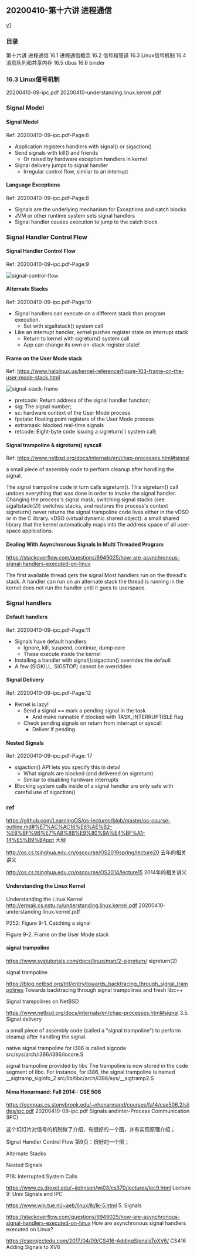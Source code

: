 ## 20200410-第十六讲 进程通信
[v1](https://github.com/LearningOS/os-lectures/blob/2f1d9c5b9494e0d2c25afa3102884380991840c4/lecture16/ref.md)
### 目录
第十六讲 进程通信
16.1 进程通信概念
16.2 信号和管道
16.3 Linux信号机制
16.4 消息队列和共享内存
16.5 dbus
16.6 binder

### 16.3 Linux信号机制

20200410-09-ipc.pdf
20200410-understanding.linux.kernel.pdf
### Signal Model
#### Signal Model
Ref: 20200410-09-ipc.pdf-Page:6

 * Application registers handlers with signal() or sigaction()
 * Send signals with kill() and friends
     * Or raised by hardware exception handlers in kernel
 * Signal delivery jumps to signal handler
     * Irregular control flow, similar to an interrupt

#### Language Exceptions
Ref: 20200410-09-ipc.pdf-Page:8

 * Signals are the underlying mechanism for Exceptions and catch blocks
 * JVM or other runtime system sets signal handlers
 * Signal handler causes execution to jump to the catch block
### Signal Handler Control Flow
#### Signal Handler Control Flow
Ref: 20200410-09-ipc.pdf-Page:9

![signal-control-flow](/Users/xyong/Desktop/figs/signal-control-flow.png)

#### Alternate Stacks
Ref: 20200410-09-ipc.pdf-Page:10

 * Signal handlers can execute on a different stack than program execution.
   * Set with sigaltstack() system call
 * Like an interrupt handler, kernel pushes register state on interrupt stack
   * Return to kernel with sigreturn() system call
   * App can change its own on-stack register state!

#### Frame on the User Mode stack
Ref: https://www.halolinux.us/kernel-reference/figure-103-frame-on-the-user-mode-stack.html

![signal-stack-frame](/Users/xyong/Desktop/figs/signal-stack-frame.png)

 * pretcode: Return address of the signal handler function;
 * sig: The signal number; 
 * sc: hardware context of the User Mode process
 * fpstate: floating point registers of the User Mode process
 * extramask: blocked real-time signals
 * retcode: Eight-byte code issuing a sigreturn( ) system call;

#### Signal trampoline & sigreturn() syscall
Ref: https://www.netbsd.org/docs/internals/en/chap-processes.html#signal

a small piece of assembly code to perform cleanup after handling the signal.

The signal trampoline code in turn calls sigreturn().
This sigreturn() call undoes everything that was done in order to invoke the signal handler.
Changing the process's signal mask, switching signal stacks (see sigaltstack(2))
switches stacks, and restores the process's context
sigreturn() never returns
the signal trampoline code lives either in the vDSO or in the C library.
vDSO (virtual dynamic shared object): a small shared library that the kernel automatically maps into the address space of all user-space applications.

#### Dealing With Asynchronous Signals In Multi Threaded Program
https://stackoverflow.com/questions/6949025/how-are-asynchronous-signal-handlers-executed-on-linux

The first available thread gets the signal
Most handlers run on the thread's stack.
A handler can run on an alternate stack
the thread is running in the kernel does not run the handler until it goes to userspace.

### Signal handlers
#### Default handlers

Ref: 20200410-09-ipc.pdf-Page:11

 * Signals have default handlers:
    * Ignore, kill, suspend, continue, dump core
    * These execute inside the kernel
 * Installing a handler with signal()/sigaction() overrides the default
 * A few (SIGKILL, SIGSTOP) cannot be overridden

#### Signal Delivery
Ref: 20200410-09-ipc.pdf-Page:12
 * Kernel is lazy!
    * Send a signal == mark a pending signal in the task
       * And make runnable if blocked with TASK_INTERRUPTIBLE flag
    * Check pending signals on return from interrupt or syscall
       * Deliver if pending

#### Nested Signals
Ref: 20200410-09-ipc.pdf-Page: 17

 * sigaction() API lets you specify this in detail
    * What signals are blocked (and delivered on sigreturn)
    * Similar to disabling hardware interrupts
 * Blocking system calls inside of a signal handler are only safe with careful use of sigaction()

### ref

https://github.com/LearningOS/os-lectures/blob/master/os-course-outline.md#%E7%AC%AC16%E8%AE%B2-%E8%BF%9B%E7%A8%8B%E9%80%9A%E4%BF%A1-14%E5%B9%B4ppt
大纲

http://os.cs.tsinghua.edu.cn/oscourse/OS2019spring/lecture20
去年的相关讲义

http://os.cs.tsinghua.edu.cn/oscourse/OS2014/lecture15
2014年的相关讲义

#### Understanding the Linux Kernel
Understanding the Linux Kernel
http://ermak.cs.nstu.ru/understanding.linux.kernel.pdf
20200410-understanding.linux.kernel.pdf

P252: Figure 9-1. Catching a signal

Figure 9-2. Frame on the User Mode stack 

#### signal trampoline
https://www.systutorials.com/docs/linux/man/2-sigreturn/
sigreturn(2)

signal trampoline

https://blog.netbsd.org/tnf/entry/towards_backtracing_through_signal_trampolines
Towards backtracing through signal trampolines and fresh libc++

Signal trampolines on NetBSD

https://www.netbsd.org/docs/internals/en/chap-processes.html#signal
3.5. Signal delivery

a small piece of assembly code (called a "signal trampoline") to perform cleanup after handling the signal.

native signal trampoline for i386 is called sigcode
src/sys/arch/i386/i386/locore.S

signal trampoline provided by libc
The trampoline is now stored in the code segment of libc. For instance, for i386, the signal trampoline is named __sigtramp_siginfo_2
src/lib/libc/arch/i386/sys/__sigtramp2.S

#### Nima Honarmand: Fall 2014:: CSE 506
https://compas.cs.stonybrook.edu/~nhonarmand/courses/fa14/cse506.2/slides/ipc.pdf
20200410-09-ipc.pdf
Signals andInter-Process Communication (IPC)

这个幻灯片对信号的机制做了介绍，有很好的一个图，并有实现原理介绍；

Signal Handler Control Flow
第9页：很好的一个图；

Alternate Stacks

Nested Signals

P16: Interrupted System Calls

https://www.cs.drexel.edu/~jjohnson/wi03/cs370/lectures/lec9.html
Lecture 9: Unix Signals and IPC

https://www.win.tue.nl/~aeb/linux/lk/lk-5.html
5. Signals

https://stackoverflow.com/questions/6949025/how-are-asynchronous-signal-handlers-executed-on-linux
How are asynchronous signal handlers executed on Linux?

https://csprojectedu.com/2017/04/09/CS416-AddingSignalsToXV6/
CS416 Adding Signals to XV6